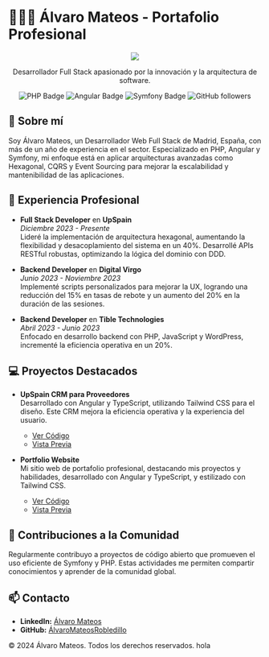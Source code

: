 # 👨🏻‍💻 Álvaro Mateos - Portafolio Profesional

<div align="center">
<a href="https://alvaromateos.dev/">
<img src="./public/alvaro_profile.webp">
</a>
<p>Desarrollador Full Stack apasionado por la innovación y la arquitectura de software.</p>
</div>

<div align="center">

![PHP Badge](https://img.shields.io/badge/PHP-777BB4?logo=php&logoColor=white&style=flat)
![Angular Badge](https://img.shields.io/badge/Angular-DD0031?logo=angular&logoColor=white&style=flat)
![Symfony Badge](https://img.shields.io/badge/Symfony-000000?logo=symfony&logoColor=white&style=flat)
![GitHub followers](https://img.shields.io/github/followers/alvaromateosrobledillo?label=follow&style=social)

</div>

## 📖 Sobre mí

Soy Álvaro Mateos, un Desarrollador Web Full Stack de Madrid, España, con más de un año de experiencia en el sector. Especializado en PHP, Angular y Symfony, mi enfoque está en aplicar arquitecturas avanzadas como Hexagonal, CQRS y Event Sourcing para mejorar la escalabilidad y mantenibilidad de las aplicaciones.

## 🌟 Experiencia Profesional

- **Full Stack Developer** en **UpSpain**  
  _Diciembre 2023 - Presente_  
  Lideré la implementación de arquitectura hexagonal, aumentando la flexibilidad y desacoplamiento del sistema en un 40%. Desarrollé APIs RESTful robustas, optimizando la lógica del dominio con DDD.

- **Backend Developer** en **Digital Virgo**  
  _Junio 2023 - Noviembre 2023_  
  Implementé scripts personalizados para mejorar la UX, logrando una reducción del 15% en tasas de rebote y un aumento del 20% en la duración de las sesiones.

- **Backend Developer** en **Tible Technologies**  
  _Abril 2023 - Junio 2023_  
  Enfocado en desarrollo backend con PHP, JavaScript y WordPress, incrementé la eficiencia operativa en un 20%.

## 💻 Proyectos Destacados

- **UpSpain CRM para Proveedores**  
  Desarrollado con Angular y TypeScript, utilizando Tailwind CSS para el diseño. Este CRM mejora la eficiencia operativa y la experiencia del usuario.

  - [Ver Código](#)
  - [Vista Previa](#)

- **Portfolio Website**  
  Mi sitio web de portafolio profesional, destacando mis proyectos y habilidades, desarrollado con Angular y TypeScript, y estilizado con Tailwind CSS.
  - [Ver Código](#)
  - [Vista Previa](#)

## 🤝 Contribuciones a la Comunidad

Regularmente contribuyo a proyectos de código abierto que promueven el uso eficiente de Symfony y PHP. Estas actividades me permiten compartir conocimientos y aprender de la comunidad global.

## 📫 Contacto

- **LinkedIn:** [Álvaro Mateos](https://www.linkedin.com/in/alvaromateos)
- **GitHub:** [ÁlvaroMateosRobledillo](https://github.com/alvaromateosrobledillo)

© 2024 Álvaro Mateos. Todos los derechos reservados.
hola